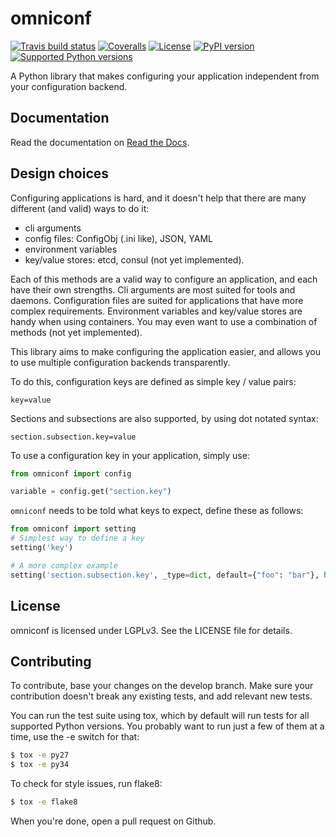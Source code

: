omniconf
========

[![Travis build status](https://img.shields.io/travis/cyso/omniconf.svg?maxAge=2592000)](https://travis-ci.org/cyso/omniconf)
[![Coveralls](https://img.shields.io/coveralls/cyso/omniconf.svg?maxAge=2592000)](https://coveralls.io/github/cyso/omniconf)
[![License](https://img.shields.io/pypi/l/omniconf.svg?maxAge=2592000)](https://pypi.python.org/pypi/omniconf)
[![PyPI version](https://img.shields.io/pypi/v/omniconf.svg?maxAge=2592000)](https://pypi.python.org/pypi/omniconf)
[![Supported Python versions](https://img.shields.io/pypi/pyversions/omniconf.svg?maxAge=2592000)](https://pypi.python.org/pypi/omniconf)

A Python library that makes configuring your application independent from your configuration backend.

Documentation
-------------

Read the documentation on [Read the Docs](http://omniconf.readthedocs.io/en/latest/).

Design choices
--------------

Configuring applications is hard, and it doesn't help that there are many different (and valid) ways to do it:

* cli arguments
* config files: ConfigObj (.ini like), JSON, YAML
* environment variables
* key/value stores: etcd, consul (not yet implemented).

Each of this methods are a valid way to configure an application, and each have their own strengths. Cli arguments are most suited for tools and daemons. Configuration files are suited for applications that have more complex requirements. Environment variables and key/value stores are handy when using containers. You may even want to use a combination of methods (not yet implemented).

This library aims to make configuring the application easier, and allows you to use multiple configuration backends transparently.

To do this, configuration keys are defined as simple key / value pairs:

```
key=value
```

Sections and subsections are also supported, by using dot notated syntax:

```
section.subsection.key=value
```

To use a configuration key in your application, simply use:

```python
from omniconf import config

variable = config.get("section.key")
```

`omniconf` needs to be told what keys to expect, define these as follows:

```python
from omniconf import setting
# Simplest way to define a key
setting('key')

# A more complex example
setting('section.subsection.key', _type=dict, default={"foo": "bar"}, help="This is a very import key")
```

License
-------

omniconf is licensed under LGPLv3. See the LICENSE file for details.


Contributing
------------

To contribute, base your changes on the develop branch. Make sure your contribution doesn't break any existing tests, and add relevant new tests.

You can run the test suite using tox, which by default will run tests for all supported Python versions. You probably want to run just a few of them at a time, use the -e switch for that:

```bash
$ tox -e py27
$ tox -e py34
```

To check for style issues, run flake8:

```bash
$ tox -e flake8
```

When you're done, open a pull request on Github.
